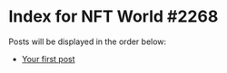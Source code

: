 # Index for NFT World #2268
Posts will be displayed in the order below:

- [Your first post](./001-first.md)

